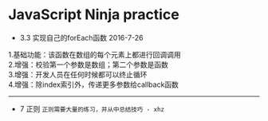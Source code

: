 # JavaScript Ninja practice

+ 3.3 实现自己的forEach函数  2016-7-26  

1.基础功能：该函数在数组的每个元素上都进行回调调用  
2.增强：校验第一个参数是数组；第二个参数是函数  
3.增强：开发人员在任何时候都可以终止循环  
4.增强：除index索引外，传递更多参数给callback函数  

***

+ 7 正则
`正则需要大量的练习，并从中总结技巧 - xhz`